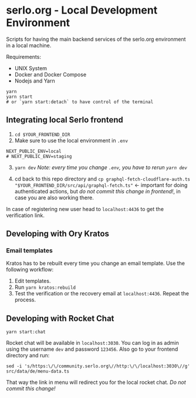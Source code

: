 # serlo.org - Local Development Environment

Scripts for having the main backend services of the serlo.org environment in a local machine.

Requirements:

- UNIX System
- Docker and Docker Compose
- Nodejs and Yarn

```
yarn
yarn start
# or `yarn start:detach` to have control of the terminal
```

## Integrating local Serlo frontend

1. `cd $YOUR_FRONTEND_DIR`
2. Make sure to use the local environment in `.env`

```
NEXT_PUBLIC_ENV=local
# NEXT_PUBLIC_ENV=staging
```

3. `yarn dev`
   _Note: every time you change `.env`, you have to rerun `yarn dev`_

4. cd back to this repo directory and `cp graphql-fetch-cloudflare-auth.ts "$YOUR_FRONTEND_DIR/src/api/graphql-fetch.ts"` <- important for doing authenticated actions, but _do not commit this change in frontend!_, in case you are also working there.

In case of registering new user head to `localhost:4436` to get the verification link.

## Developing with Ory Kratos

### Email templates

Kratos has to be rebuilt every time you change an email template. Use the following workflow:

1. Edit templates.
2. Run `yarn kratos:rebuild`
3. Test the verification or the recovery email at `localhost:4436`. Repeat the process.

## Developing with Rocket Chat

```
yarn start:chat
```

Rocket chat will be available in `localhost:3030`.
You can log in as admin using the username `dev` and password `123456`.
Also go to your frontend directory and run:

```console
sed -i 's/https:\/\/community.serlo.org\//http:\/\/localhost:3030\//g' src/data/de/menu-data.ts
```

That way the link in menu will redirect you for the local rocket chat. _Do not commit this change!_
